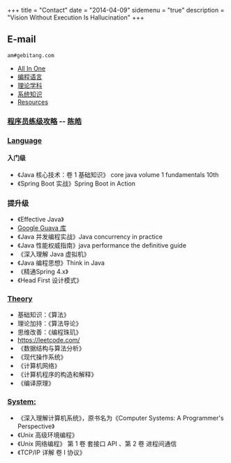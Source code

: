 +++
title = "Contact"
date = "2014-04-09"
sidemenu = "true"
description = "Vision Without Execution Is Hallucination"
+++

## E-mail
    am#gebitang.com


- [All In One](https://time.geekbang.org/column/48)
 - [编程语言](https://time.geekbang.org/column/article/8701)
 - [理论学科](https://time.geekbang.org/column/article/8887)
 - [系统知识](https://time.geekbang.org/column/article/8888)
 - [Resources](https://time.geekbang.org/column/article/12561)

### [程序员练级攻略](https://time.geekbang.org/column/intro/48) -- [陈皓](https://coolshell.cn)

### [Language](https://time.geekbang.org/column/article/8701)

#### 入门级
- 《Java 核心技术：卷 1 基础知识》 core java volume 1 fundamentals 10th
- 《Spring Boot 实战》Spring Boot in Action

### 提升级
- 《Effective Java》
- [Google Guava 库](https://github.com/google/guava)  
- 《Java 并发编程实战》Java concurrency in practice
- 《Java 性能权威指南》java performance the definitive guide
- 《深入理解 Java 虚拟机》
- 《Java 编程思想》Think in Java
- 《精通Spring 4.x》
- 《Head First 设计模式》

### [Theory](https://time.geekbang.org/column/article/8887)
- 基础知识：《算法》
- 理论加持：《算法导论》
- 思维改善：《编程珠玑》
- https://leetcode.com/
- 《数据结构与算法分析》
- 《现代操作系统》
- 《计算机网络》
- 《计算机程序的构造和解释》
- 《编译原理》

### [System:](https://time.geekbang.org/column/article/8888)
- 《深入理解计算机系统》，原书名为《Computer Systems: A Programmer's Perspective》
- 《Unix 高级环境编程》
- 《Unix 网络编程》 第 1 卷 套接口 API 、第 2 卷 进程间通信
- 《TCP/IP 详解 卷 I 协议》

